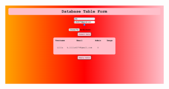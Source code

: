 ![Picture demonstration of what the webpage looks like](https://github.com/lillabbbbbb/W2/blob/main/database_table_form.png?raw=true)
